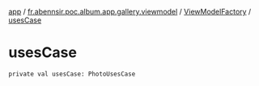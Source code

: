 [app](../../index.md) / [fr.abennsir.poc.album.app.gallery.viewmodel](../index.md) / [ViewModelFactory](index.md) / [usesCase](./uses-case.md)

# usesCase

`private val usesCase: PhotoUsesCase`